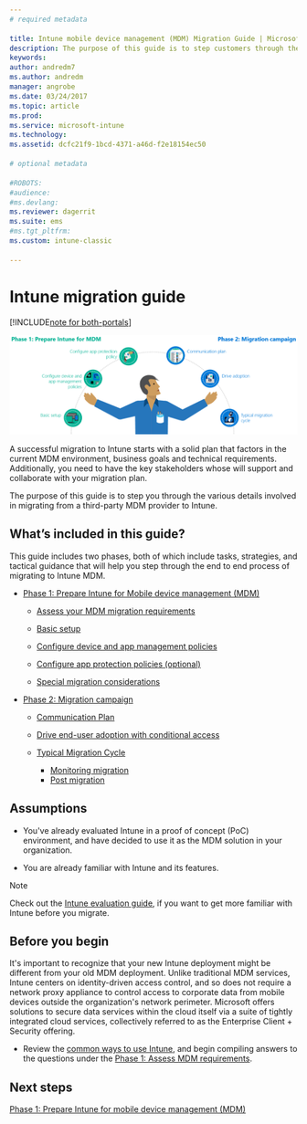 ```yaml
---
# required metadata

title: Intune mobile device management (MDM) Migration Guide | Microsoft Docs
description: The purpose of this guide is to step customers through the various details involved in migrating from a third-party MDM provider to Microsoft Intune.
keywords:
author: andredm7
ms.author: andredm
manager: angrobe
ms.date: 03/24/2017
ms.topic: article
ms.prod:
ms.service: microsoft-intune
ms.technology:
ms.assetid: dcfc21f9-1bcd-4371-a46d-f2e18154ec50

# optional metadata

#ROBOTS:
#audience:
#ms.devlang:
ms.reviewer: dagerrit
ms.suite: ems
#ms.tgt_pltfrm:
ms.custom: intune-classic

---
```


# Intune migration guide

[!INCLUDE[note for both-portals](../includes/note-for-both-portals.md)]

![Intune MDM migration guide art](../media/MDM-migration-guide-art.PNG)

A successful migration to Intune starts with a solid plan that factors in the current MDM environment, business goals and technical requirements. Additionally, you need to have the key stakeholders whose will support and collaborate with your migration plan.

The purpose of this guide is to step you through the various details involved in migrating from a third-party MDM provider to Intune.

## What’s included in this guide?

This guide includes two phases, both of which include tasks, strategies, and tactical guidance that will help you step through the end to end process of migrating to Intune MDM.

-   [Phase 1: Prepare Intune for Mobile device management (MDM)](https://docs.microsoft.com/intune/plan-design/migration-phase1-prepare-intune-for-mobile-device-management)

    -   [Assess your MDM migration requirements](https://docs.microsoft.com/intune/plan-design/migration-phase1-setup-intune-mobile-device-management#assess-mdm-requirements)

    -   [Basic setup](https://docs.microsoft.com/intune/plan-design/migration-phase1-basic-setup)

    -   [Configure device and app management policies](https://docs.microsoft.com/intune/plan-design/migration-phase1-configure-device-and-app-management-policies)

    -   [Configure app protection policies (optional)](https://docs.microsoft.com/intune/plan-design/migration-phase1-configure-app-protection-policies)

    -   [Special migration considerations](https://docs.microsoft.com/intune/plan-design/migration-phase1-special-migration-considerations)

-   [Phase 2: Migration campaign](https://docs.microsoft.com/intune/plan-design/migration-phase2-migration-campaign)

    -   [Communication Plan](https://docs.microsoft.com/intune/plan-design/migration-phase2-communication-plan)

    -   [Drive end-user adoption with conditional access](https://docs.microsoft.com/intune/plan-design/migration-phase2-drive-end-user-adoption-with-conditional-access)
    
    -   [Typical Migration Cycle](https://docs.microsoft.com/intune/plan-design/migration-phase2-typical-migration-cycle)
	    -   [Monitoring migration](https://docs.microsoft.com/intune/plan-design/migration-phase2-typical-migration-cycle#monitoring-migration)
	    -   [Post migration](https://docs.microsoft.com/intune/plan-design/migration-phase2-typical-migration-cycle#post-migration)

## Assumptions

-   You've already evaluated Intune in a proof of concept (PoC) environment, and have decided to use it as the MDM solution in your organization.

-   You are already familiar with Intune and its features. 

> [!NOTE]
> Check out the [Intune evaluation guide](https://docs.microsoft.com/intune/understand-explore/sign-up-for-30-day-trial-microsoft-intune), if you want to get more familiar with Intune before you migrate.

## Before you begin

It's important to recognize that your new Intune deployment might be different from your old MDM deployment. Unlike traditional MDM services, Intune centers on identity-driven access control, and so does not require a network proxy appliance to control access to corporate data from mobile devices outside the organization's network perimeter. Microsoft offers solutions to secure data services within the cloud itself via a suite of tightly integrated cloud services, collectively referred to as the Enterprise Client + Security offering.

-   Review the [common ways to use Intune](https://docs.microsoft.com/intune/understand-explore/common-ways-to-use-intune), and begin compiling answers to the questions under the [Phase 1: Assess MDM requirements](https://docs.microsoft.com/intune/plan-design/migration-phase1-prepare-intune-for-mobile-device-management#assess-mdm-requirements).

## Next steps

[Phase 1: Prepare Intune for mobile device management (MDM)](https://docs.microsoft.com/intune/plan-design/migration-phase1-prepare-intune-for-mobile-device-management)
